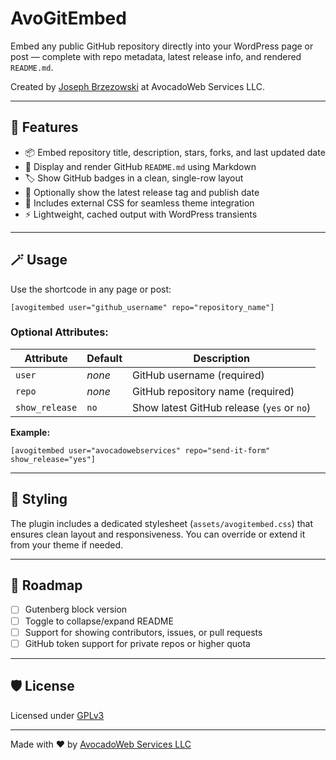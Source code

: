 # AvoGitEmbed

Embed any public GitHub repository directly into your WordPress page or post — complete with repo metadata, latest release info, and rendered `README.md`.

Created by [Joseph Brzezowski](https://avocadoweb.net) at AvocadoWeb Services LLC.

---

## 🔧 Features

- 📦 Embed repository title, description, stars, forks, and last updated date
- 📝 Display and render GitHub `README.md` using Markdown
- 🏷️ Show GitHub badges in a clean, single-row layout
- 🚀 Optionally show the latest release tag and publish date
- 🎨 Includes external CSS for seamless theme integration
- ⚡ Lightweight, cached output with WordPress transients

---

## 🪄 Usage

Use the shortcode in any page or post:

```
[avogitembed user="github_username" repo="repository_name"]
```

### Optional Attributes:

| Attribute      | Default | Description |
|----------------|---------|-------------|
| `user`         | *none*  | GitHub username (required) |
| `repo`         | *none*  | GitHub repository name (required) |
| `show_release` | `no`    | Show latest GitHub release (`yes` or `no`) |

**Example:**

```
[avogitembed user="avocadowebservices" repo="send-it-form" show_release="yes"]
```

---

## 🎨 Styling

The plugin includes a dedicated stylesheet (`assets/avogitembed.css`) that ensures clean layout and responsiveness. You can override or extend it from your theme if needed.

---

## 🚀 Roadmap

- [ ] Gutenberg block version
- [ ] Toggle to collapse/expand README
- [ ] Support for showing contributors, issues, or pull requests
- [ ] GitHub token support for private repos or higher quota

---

## 🛡 License

Licensed under [GPLv3](https://www.gnu.org/licenses/gpl-3.0.html)

---

Made with ❤️ by [AvocadoWeb Services LLC](https://avocadoweb.net)
